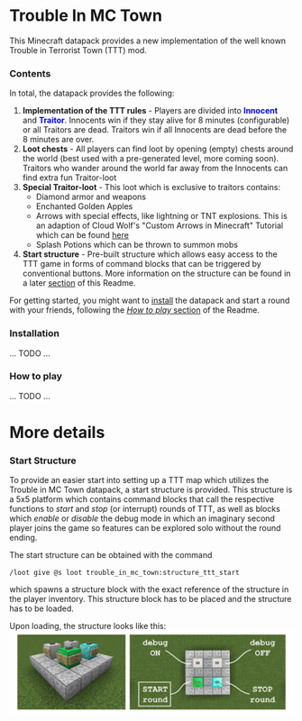# Trouble In MC Town

This Minecraft datapack provides a new implementation of the well known Trouble in Terrorist Town (TTT) mod.


### Contents

In total, the datapack provides the following:
1. **Implementation of the TTT rules** - Players are divided into <span style="color:blue">**Innocent**</span> and <span style="color:blue">**Traitor**</span>. Innocents win if they stay alive for 8 minutes (configurable) or all Traitors are dead. Traitors win if all Innocents are dead before the 8 minutes are over.
2. **Loot chests** - All players can find loot by opening (empty) chests around the world (best used with a pre-generated level, more coming soon). Traitors who wander around the world far away from the Innocents can find extra fun Traitor-loot
3. **Special Traitor-loot** - This loot which is exclusive to traitors contains:
    * Diamond armor and weapons
    * Enchanted Golden Apples
    * Arrows with special effects, like lightning or TNT explosions. This is an adaption of Cloud Wolf's "Custom Arrows in Minecraft" Tutorial which can be found [here](https://www.youtube.com/watch?v=14mBKL53Fy0)
    * Splash Potions which can be thrown to summon mobs
4. **Start structure** - Pre-built structure which allows easy access to the TTT game in forms of command blocks that can be triggered by conventional buttons. More information on the structure can be found in a later [section](https://github.com/janattig/Trouble-In-MC-Town#start-structure) of this Readme.


For getting started, you might want to [install](https://github.com/janattig/Trouble-In-MC-Town#installation) the datapack and start a round with your friends, following the [*How to play* section](https://github.com/janattig/Trouble-In-MC-Town#how-to-play) of the Readme.




### Installation

... TODO ...

### How to play

... TODO ...





# More details

### Start Structure

To provide an easier start into setting up a TTT map which utilizes the Trouble in MC Town datapack, a start structure is provided. This structure is a 5x5 platform which contains command blocks that call the respective functions to *start* and *stop* (or interrupt) rounds of TTT, as well as blocks which *enable* or *disable* the debug mode in which an imaginary second player joins the game so features can be explored solo without the round ending.

The start structure can be obtained with the command
```
/loot give @s loot trouble_in_mc_town:structure_ttt_start
```
which spawns a structure block with the exact reference of the structure in the player inventory. This structure block has to be placed and the structure has to be loaded.

Upon loading, the structure looks like this:
![](images/start_structure.png)
